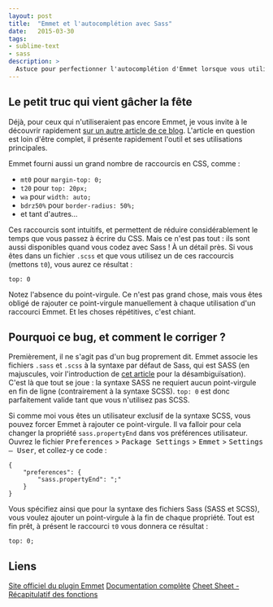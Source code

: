 ```yaml
---
layout: post
title:  "Emmet et l'autocomplétion avec Sass"
date:   2015-03-30
tags:
- sublime-text
- sass
description: >
  Astuce pour perfectionner l'autocomplétion d'Emmet lorsque vous utilisez Sass.
---
```


## Le petit truc qui vient gâcher la fête

Déjà, pour ceux qui n'utiliseraient pas encore Emmet, je vous invite à le découvrir rapidement [sur un autre article de ce blog](https://blog.smarchal.com/emmet). L'article en question est loin d'être complet, il présente rapidement l'outil et ses utilisations principales.

Emmet fourni aussi un grand nombre de raccourcis en CSS, comme :

- `mt0` pour `margin-top: 0;`
- `t20` pour `top: 20px;`
- `wa` pour `width: auto;`
- `bdrz50%` pour `border-radius: 50%;`
- et tant d'autres...

Ces raccourcis sont intuitifs, et permettent de réduire considérablement le temps que vous passez à écrire du CSS.
Mais ce n'est pas tout : ils sont aussi disponibles quand vous codez avec Sass ! À un détail près. Si vous êtes dans un fichier `.scss` et que vous utilisez un de ces raccourcis (mettons `t0`), vous aurez ce résultat :

    top: 0

Notez l'absence du point-virgule. Ce n'est pas grand chose, mais vous êtes obligé de rajouter ce point-virgule manuellement à chaque utilisation d'un raccourci Emmet. Et les choses répétitives, c'est chiant.

## Pourquoi ce bug, et comment le corriger ?

Premièrement, il ne s'agit pas d'un bug proprement dit. Emmet associe les fichiers `.sass` et `.scss` à la syntaxe par défaut de Sass, qui est SASS (en majuscules, voir l'introduction de [cet article](https://blog.smarchal.com/les-variables-sass) pour la désambiguïsation). C'est là que tout se joue : la syntaxe SASS ne requiert aucun point-virgule en fin de ligne (contrairement à la syntaxe SCSS). `top: 0` est donc parfaitement valide tant que vous n'utilisez pas SCSS.

Si comme moi vous êtes un utilisateur exclusif de la syntaxe SCSS, vous pouvez forcer Emmet à rajouter ce point-virgule. Il va falloir pour cela changer la propriété `sass.propertyEnd` dans vos préférences utilisateur.
Ouvrez le fichier <kbd>Preferences</kbd> > <kbd>Package Settings</kbd> > <kbd>Emmet</kbd> > <kbd>Settings — User</kbd>, et collez-y ce code :

    {
        "preferences": {
            "sass.propertyEnd": ";"
        }
    }

Vous spécifiez ainsi que pour la syntaxe des fichiers Sass (SASS et SCSS), vous voulez ajouter un point-virgule à la fin de chaque propriété.
Tout est fin prêt, à présent le raccourci `t0` vous donnera ce résultat :

    top: 0;

## Liens
[Site officiel du plugin Emmet](https://emmet.io/)
[Documentation complète](https://docs.emmet.io/)
[Cheet Sheet - Récapitulatif des fonctions](https://docs.emmet.io/cheat-sheet/)
